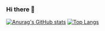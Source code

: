 ### Hi there 👋

[![Anurag's GitHub stats](https://github-readme-stats.vercel.app/api?username=takeuchi-shogo)](https://github.com/anuraghazra/github-readme-stats)
[![Top Langs](https://github-readme-stats.vercel.app/api/top-langs/?username=takeuchi-shogo&layout=compact)](https://github.com/anuraghazra/github-readme-stats)

<!--
**takeuchi-shogo/takeuchi-shogo** is a ✨ _special_ ✨ repository because its `README.md` (this file) appears on your GitHub profile.

Here are some ideas to get you started:

- 🔭 I’m currently working on ...
- 🌱 I’m currently learning ...
- 👯 I’m looking to collaborate on ...
- 🤔 I’m looking for help with ...
- 💬 Ask me about ...
- 📫 How to reach me: ...
- 😄 Pronouns: ...
- ⚡ Fun fact: ...
-->
